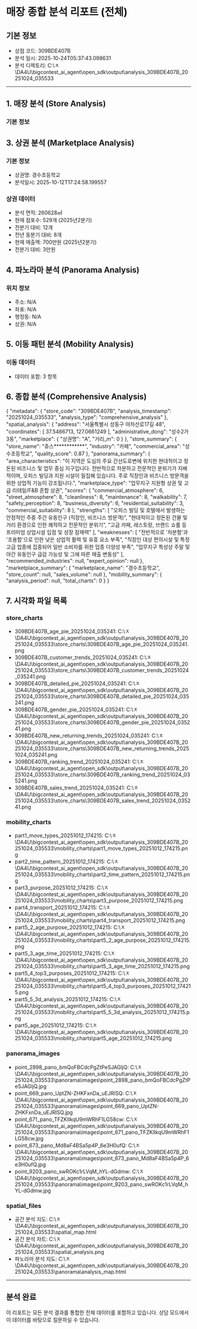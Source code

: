 # 매장 종합 분석 리포트 (전체)

## 기본 정보
- 상점 코드: 309BDE407B
- 분석 일시: 2025-10-24T05:37:43.098631
- 분석 디렉토리: C:\ㅈ\DA4U\bigcontest_ai_agent\open_sdk\output\analysis_309BDE407B_20251024_035533

---

## 1. 매장 분석 (Store Analysis)

### 기본 정보
## 3. 상권 분석 (Marketplace Analysis)

### 기본 정보
- 상권명: 경수초등학교
- 분석일시: 2025-10-12T17:24:58.199557

### 상권 데이터
- 분석 면적: 260628㎡
- 현재 점포수: 529개 (2025년2분기)
- 전분기 대비: 12개
- 전년 동분기 대비: 8개
- 현재 매출액: 700만원 (2025년2분기)
- 전분기 대비: 3만원

## 4. 파노라마 분석 (Panorama Analysis)

### 위치 정보
- 주소: N/A
- 좌표: N/A
- 행정동: N/A
- 상권: N/A

## 5. 이동 패턴 분석 (Mobility Analysis)

### 이동 데이터
- 데이터 포함: 3 항목

## 6. 종합 분석 (Comprehensive Analysis)

{
  "metadata": {
    "store_code": "309BDE407B",
    "analysis_timestamp": "20251024_035533",
    "analysis_type": "comprehensive_analysis"
  },
  "spatial_analysis": {
    "address": "서울특별시 성동구 아차산로17길 48",
    "coordinates": [
      37.5466713,
      127.0661249
    ],
    "administrative_dong": "성수2가3동",
    "marketplace": {
      "상권명": "A",
      "거리_m": 0
    }
  },
  "store_summary": {
    "store_name": "쥬스************",
    "industry": "카페",
    "commercial_area": "성수초등학교",
    "quality_score": 0.87
  },
  "panorama_summary": {
    "area_characteristics": "이 지역은 도심의 주요 간선도로변에 위치한 현대적이고 정돈된 비즈니스 및 업무 중심 지구입니다. 전반적으로 차분하고 전문적인 분위기가 지배적이며, 오피스 빌딩과 지원 시설이 밀집해 있습니다. 주로 직장인과 비즈니스 방문객을 위한 상업적 기능이 강조됩니다.",
    "marketplace_type": "업무지구 지원형 상권 및 고급 리테일/F&B 혼합 상권",
    "scores": {
      "commercial_atmosphere": 6,
      "street_atmosphere": 8,
      "cleanliness": 8,
      "maintenance": 8,
      "walkability": 7,
      "safety_perception": 8,
      "business_diversity": 6,
      "residential_suitability": 3,
      "commercial_suitability": 8
    },
    "strengths": [
      "오피스 빌딩 및 호텔에서 발생하는 안정적인 주중 주간 유동인구 (직장인, 비즈니스 방문객)",
      "현대적이고 정돈된 건물 및 거리 환경으로 인한 쾌적하고 전문적인 분위기",
      "고급 카페, 레스토랑, 브랜드 쇼룸 등 프리미엄 상업시설 입점 및 성장 잠재력"
    ],
    "weaknesses": [
      "전반적으로 '차분함'과 '조용함'으로 인한 낮은 상업적 활력 및 유흥 요소 부족",
      "직장인 대상 편의시설 및 특정 고급 업종에 집중되어 일반 소비자를 위한 업종 다양성 부족",
      "업무지구 특성상 주말 및 야간 유동인구 급감 가능성 및 그에 따른 매출 변동성"
    ],
    "recommended_industries": null,
    "expert_opinion": null
  },
  "marketplace_summary": {
    "marketplace_name": "경수초등학교",
    "store_count": null,
    "sales_volume": null
  },
  "mobility_summary": {
    "analysis_period": null,
    "total_charts": 0
  }
}

## 7. 시각화 파일 목록

### store_charts
- 309BDE407B_age_pie_20251024_035241: C:\ㅈ\DA4U\bigcontest_ai_agent\open_sdk\output\analysis_309BDE407B_20251024_035533\store_charts\309BDE407B_age_pie_20251024_035241.png
- 309BDE407B_customer_trends_20251024_035241: C:\ㅈ\DA4U\bigcontest_ai_agent\open_sdk\output\analysis_309BDE407B_20251024_035533\store_charts\309BDE407B_customer_trends_20251024_035241.png
- 309BDE407B_detailed_pie_20251024_035241: C:\ㅈ\DA4U\bigcontest_ai_agent\open_sdk\output\analysis_309BDE407B_20251024_035533\store_charts\309BDE407B_detailed_pie_20251024_035241.png
- 309BDE407B_gender_pie_20251024_035241: C:\ㅈ\DA4U\bigcontest_ai_agent\open_sdk\output\analysis_309BDE407B_20251024_035533\store_charts\309BDE407B_gender_pie_20251024_035241.png
- 309BDE407B_new_returning_trends_20251024_035241: C:\ㅈ\DA4U\bigcontest_ai_agent\open_sdk\output\analysis_309BDE407B_20251024_035533\store_charts\309BDE407B_new_returning_trends_20251024_035241.png
- 309BDE407B_ranking_trend_20251024_035241: C:\ㅈ\DA4U\bigcontest_ai_agent\open_sdk\output\analysis_309BDE407B_20251024_035533\store_charts\309BDE407B_ranking_trend_20251024_035241.png
- 309BDE407B_sales_trend_20251024_035241: C:\ㅈ\DA4U\bigcontest_ai_agent\open_sdk\output\analysis_309BDE407B_20251024_035533\store_charts\309BDE407B_sales_trend_20251024_035241.png
### mobility_charts
- part1_move_types_20251012_174215: C:\ㅈ\DA4U\bigcontest_ai_agent\open_sdk\output\analysis_309BDE407B_20251024_035533\mobility_charts\part1_move_types_20251012_174215.png
- part2_time_pattern_20251012_174215: C:\ㅈ\DA4U\bigcontest_ai_agent\open_sdk\output\analysis_309BDE407B_20251024_035533\mobility_charts\part2_time_pattern_20251012_174215.png
- part3_purpose_20251012_174215: C:\ㅈ\DA4U\bigcontest_ai_agent\open_sdk\output\analysis_309BDE407B_20251024_035533\mobility_charts\part3_purpose_20251012_174215.png
- part4_transport_20251012_174215: C:\ㅈ\DA4U\bigcontest_ai_agent\open_sdk\output\analysis_309BDE407B_20251024_035533\mobility_charts\part4_transport_20251012_174215.png
- part5_2_age_purpose_20251012_174215: C:\ㅈ\DA4U\bigcontest_ai_agent\open_sdk\output\analysis_309BDE407B_20251024_035533\mobility_charts\part5_2_age_purpose_20251012_174215.png
- part5_3_age_time_20251012_174215: C:\ㅈ\DA4U\bigcontest_ai_agent\open_sdk\output\analysis_309BDE407B_20251024_035533\mobility_charts\part5_3_age_time_20251012_174215.png
- part5_4_top3_purposes_20251012_174215: C:\ㅈ\DA4U\bigcontest_ai_agent\open_sdk\output\analysis_309BDE407B_20251024_035533\mobility_charts\part5_4_top3_purposes_20251012_174215.png
- part5_5_3d_analysis_20251012_174215: C:\ㅈ\DA4U\bigcontest_ai_agent\open_sdk\output\analysis_309BDE407B_20251024_035533\mobility_charts\part5_5_3d_analysis_20251012_174215.png
- part5_age_20251012_174215: C:\ㅈ\DA4U\bigcontest_ai_agent\open_sdk\output\analysis_309BDE407B_20251024_035533\mobility_charts\part5_age_20251012_174215.png
### panorama_images
- point_2898_pano_bmQoFBCdcPgZtPeSJAGljQ: C:\ㅈ\DA4U\bigcontest_ai_agent\open_sdk\output\analysis_309BDE407B_20251024_035533\panorama\images\point_2898_pano_bmQoFBCdcPgZtPeSJAGljQ.jpg
- point_669_pano_UptZN-ZHKFxnDa_uEJRlSQ: C:\ㅈ\DA4U\bigcontest_ai_agent\open_sdk\output\analysis_309BDE407B_20251024_035533\panorama\images\point_669_pano_UptZN-ZHKFxnDa_uEJRlSQ.jpg
- point_671_pano_TFZKlIkqU9mWRhF1LG58cw: C:\ㅈ\DA4U\bigcontest_ai_agent\open_sdk\output\analysis_309BDE407B_20251024_035533\panorama\images\point_671_pano_TFZKlIkqU9mWRhF1LG58cw.jpg
- point_673_pano_Md8aF4BSa5p4P_6e3H0ufQ: C:\ㅈ\DA4U\bigcontest_ai_agent\open_sdk\output\analysis_309BDE407B_20251024_035533\panorama\images\point_673_pano_Md8aF4BSa5p4P_6e3H0ufQ.jpg
- point_9203_pano_swROKc1rLVqM_hYL-dGdmw: C:\ㅈ\DA4U\bigcontest_ai_agent\open_sdk\output\analysis_309BDE407B_20251024_035533\panorama\images\point_9203_pano_swROKc1rLVqM_hYL-dGdmw.jpg
### spatial_files
- 공간 분석 지도: C:\ㅈ\DA4U\bigcontest_ai_agent\open_sdk\output\analysis_309BDE407B_20251024_035533\spatial_map.html
- 공간 분석 차트: C:\ㅈ\DA4U\bigcontest_ai_agent\open_sdk\output\analysis_309BDE407B_20251024_035533\spatial_analysis.png
- 파노라마 분석 지도: C:\ㅈ\DA4U\bigcontest_ai_agent\open_sdk\output\analysis_309BDE407B_20251024_035533\panorama\analysis_map.html

---

## 분석 완료
이 리포트는 모든 분석 결과를 통합한 전체 데이터를 포함하고 있습니다.
상담 모드에서 이 데이터를 바탕으로 질문하실 수 있습니다.
